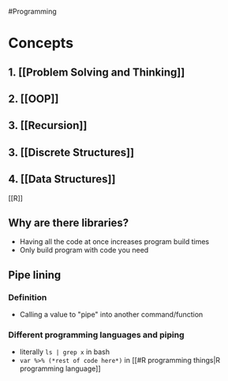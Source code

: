 #Programming 
# Concepts 
## 1. [[Problem Solving and Thinking]]
## 2. [[OOP]]
## 3. [[Recursion]]
## 3. [[Discrete Structures]] 
## 4. [[Data Structures]]



[[R]]

## Why are there libraries?
- Having all the code at once increases program build times
- Only build program with code you need

## Pipe lining
### Definition
- Calling a value to "pipe" into another command/function
### Different programming languages and piping
- literally `ls | grep x`  in bash
- `var %>% (*rest of code here*)` in [[#R programming things|R programming language]]